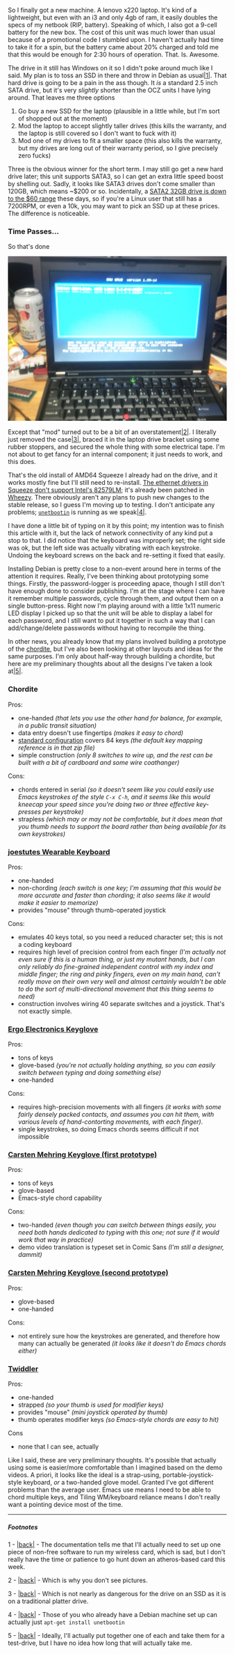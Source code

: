 So I finally got a new machine. A lenovo x220 laptop. It's kind of a lightweight, but even with an i3 and only 4gb of ram, it easily doubles the specs of my netbook (RIP, battery). Speaking of which, I also got a 9-cell battery for the new box. The cost of this unit was much lower than usual because of a promotional code I stumbled upon. I haven't actually had time to take it for a spin, but the battery came about 20% charged and told me that this would be enough for 2:30 hours of operation. That. Is. Awesome.

The drive in it still has Windows on it so I didn't poke around much like I said. My plan is to toss an SSD in there and throw in Debian as usual<a name="note-Mon-Dec-26-224929EST-2011"></a>[|1|](#foot-Mon-Dec-26-224929EST-2011). That hard drive is going to be a pain in the ass though. It *is* a standard 2.5 inch SATA drive, but it's very *slightly* shorter than the OCZ units I have lying around. That leaves me three options


1.   Go buy a new SSD for the laptop (plausible in a little while, but I'm sort of shopped out at the moment)
1.   Mod the laptop to accept slightly taller drives (this kills the warranty, and the laptop is still covered so I don't want to fuck with it)
1.   Mod one of my drives to fit a smaller space (this also kills the warranty, but my drives are long out of their warranty period, so I give precisely zero fucks)


Three is the obvious winner for the short term. I may still go get a new hard drive later; this unit supports SATA3, so I can get an extra little speed boost by shelling out. Sadly, it looks like SATA3 drives don't come smaller than 120GB, which means ~$200 or so. Incidentally, a [SATA2 32GB drive is down to the $60 range](http://www.newegg.ca/Product/Product.aspx?Item=N82E16820227393) these days, so if you're a Linux user that still has a 7200RPM, or even a 10k, you may want to pick an SSD up at these prices. The difference is noticeable.

### Time Passes...

So that's done

![A picture of my x220 booting from the new hard drive](/static/img/x220-done.jpg)

Except that "mod" turned out to be a bit of an overstatement<a name="note-Mon-Dec-26-225044EST-2011"></a>[|2|](#foot-Mon-Dec-26-225044EST-2011). I literally just removed the case<a name="note-Mon-Dec-26-225057EST-2011"></a>[|3|](#foot-Mon-Dec-26-225057EST-2011), braced it in the laptop drive bracket using some rubber stoppers, and secured the whole thing with some electrical tape. I'm not about to get fancy for an internal component; it just needs to work, and this does.

That's the old install of AMD64 Squeeze I already had on the drive, and it works mostly fine but I'll still need to re-install. [The ethernet drivers in Squeeze don't support Intel's 82579LM](http://bugs.debian.org/cgi-bin/bugreport.cgi?bug=626220); it's already been patched in [Wheezy](http://www.debian.org/devel/debian-installer/). There obviously aren't any plans to push new changes to the stable release, so I guess I'm moving up to testing. I don't anticipate any problems; [`unetbootin`](http://unetbootin.sourceforge.net/) is running as we speak<a name="note-Mon-Dec-26-225122EST-2011"></a>[|4|](#foot-Mon-Dec-26-225122EST-2011).

I have done a little bit of typing on it by this point; my intention was to finish this article with it, but the lack of network connectivity of any kind put a stop to that. I did notice that the keyboard was improperly set; the right side was ok, but the left side was actually vibrating with each keystroke. Undoing the keyboard screws on the back and re-setting it fixed that easily.

Installing Debian is pretty close to a non-event around here in terms of the attention it requires. Really, I've been thinking about prototyping some things. Firstly, the password-logger is proceeding apace, though I still don't have enough done to consider publishing. I'm at the stage where I can have it remember multiple passwords, cycle through them, and output them on a single button-press. Right now I'm playing around with a little 1x11 numeric LED display I picked up so that the unit will be able to display a label for each password, and I still want to put it together in such a way that I can add/change/delete passwords without having to recompile the thing.

In other news, you already know that my plans involved building a prototype of the [chordite](http://chordite.com/), but I've also been looking at other layouts and ideas for the same purposes. I'm only about half-way through building a chordite, but here are my preliminary thoughts about all the designs I've taken a look at<a name="note-Mon-Dec-26-225548EST-2011"></a>[|5|](#foot-Mon-Dec-26-225548EST-2011).

### Chordite
Pros:

- one-handed *(that lets you use the other hand for balance, for example, in a public transit situation)*
- data entry doesn't use fingertips *(makes it easy to chord)*
- [standard configuration](http://chordite.com/license.htm) covers 84 keys *(the default key mapping reference is in that zip file)*
- simple construction *(only 8 switches to wire up, and the rest can be built with a bit of cardboard and some wire coathanger)*

Cons:

- chords entered in serial *(so it doesn't seem like you could easily use Emacs keystrokes of the style `C-x C-h`, and it seems like this would kneecap your speed since you're doing two or three effective key-presses per keystroke)*
- strapless *(which may or may not be comfortable, but it does mean that you thumb needs to support the board rather than being available for its own keystrokes)*


### [joestutes Wearable Keyboard](http://www.youtube.com/watch?v=URqYG-iMcTY#t=02m10s)
Pros:

- one-handed
- non-chording *(each switch is one key; I'm assuming that this would be more accurate and faster than chording; it also seems like it would make it easier to memorize)*
- provides "mouse" through thumb-operated joystick

Cons:

- emulates 40 keys total, so you need a reduced character set; this is not a coding keyboard
- requires high level of precision control from each finger *(I'm actually not even sure if this is a human thing, or just my mutant hands, but I can only reliably do fine-grained independent control with my index and middle finger; the ring and pinky fingers, even on my main hand, can't really move on their own very well and almost certainly wouldn't be able to do the sort of multi-directional movement that this thing seems to need)*
- construction involves wiring 40 separate switches and a joystick. That's not exactly simple.


### [Ergo Electronics Keyglove](http://www.youtube.com/watch?v=0I3jZZrPbPs&feature=related)
Pros:

- tons of keys
- glove-based *(you're not actually holding anything, so you can easily switch between typing and doing something else)*
- one-handed

Cons:

- requires high-precision movements with all fingers *(it works with some fairly densely packed contacts, and assumes you can hit them, with various levels of hand-contorting movements, with each finger)*.
- single keystrokes, so doing Emacs chords seems difficult if not impossible


### [Carsten Mehring Keyglove (first prototype)](http://www.youtube.com/watch?v=zr1kqL08uj4#t=02m00s)
Pros:

- tons of keys
- glove-based
- Emacs-style chord capability

Cons:

- two-handed *(even though you can switch between things easily, you need both hands dedicated to typing with this one; not sure if it would work that way in practice)*
- demo video translation is typeset set in Comic Sans *(I'm still a designer, dammit)*


### [Carsten Mehring Keyglove (second prototype)](http://www.youtube.com/watch?v=zr1kqL08uj4#t=02m43s)
Pros:

- glove-based
- one-handed

Cons:

- not entirely sure how the keystrokes are generated, and therefore how many can actually be generated *(it looks like it doesn't do Emacs chords either)*


### [Twiddler](http://www.youtube.com/watch?v=zZhWa2FfEac&feature=related)
Pros:

- one-handed
- strapped *(so your thumb is used for modifier keys)*
- provides "mouse" *(mini joystick operated by thumb)*
- thumb operates modifier keys *(so Emacs-style chords are easy to hit)*

Cons

- none that I can see, actually


Like I said, these are very preliminary thoughts. It's possible that actually using some is easier/more comfortable than I imagined based on the demo videos. A priori, it looks like the ideal is a strap-using, portable-joystick-style keyboard, *or* a two-handed glove model. Granted I've got different problems than the average user. Emacs use means I need to be able to chord multiple keys, and Tiling WM/keyboard reliance means I don't really want a pointing device most of the time.

* * *
##### Footnotes

1 - <a name="foot-Mon-Dec-26-224929EST-2011"></a>[|back|](#note-Mon-Dec-26-224929EST-2011) - The documentation tells me that I'll actually need to set up one piece of non-free software to run my wireless card, which is sad, but I don't really have the time or patience to go hunt down an atheros-based card this week.

2 - <a name="foot-Mon-Dec-26-225044EST-2011"></a>[|back|](#note-Mon-Dec-26-225044EST-2011) - Which is why you don't see pictures.

3 - <a name="foot-Mon-Dec-26-225057EST-2011"></a>[|back|](#note-Mon-Dec-26-225057EST-2011) - Which is not nearly as dangerous for the drive on an SSD as it is on a traditional platter drive.

4 - <a name="foot-Mon-Dec-26-225122EST-2011"></a>[|back|](#note-Mon-Dec-26-225122EST-2011) - Those of you who already have a Debian machine set up can actually just `apt-get install unetbootin`

5 - <a name="foot-Mon-Dec-26-225548EST-2011"></a>[|back|](#note-Mon-Dec-26-225548EST-2011) - Ideally, I'll actually put together one of each and take them for a test-drive, but I have no idea how long that will actually take me.
